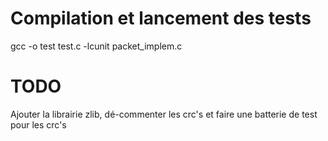 # Compilation et lancement des tests

gcc -o test test.c -lcunit packet_implem.c

# TODO
Ajouter la librairie zlib, dé-commenter les crc's et faire une batterie de test pour les crc's
